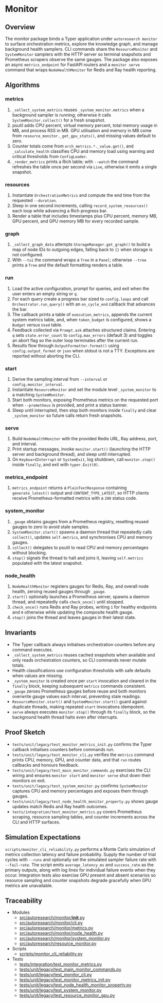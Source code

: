 # Monitor

## Overview

The monitor package binds a Typer application under `autoresearch monitor`
to surface orchestration metrics, explore the knowledge graph, and manage
background health samplers. CLI commands share the `ResourceMonitor` and
`SystemMonitor` samplers with the HTTP server so terminal snapshots and
Prometheus scrapers observe the same gauges. The package also exposes an
async `metrics_endpoint` for FastAPI routers and a `monitor serve` command
that wraps `NodeHealthMonitor` for Redis and Ray health reporting.

## Algorithms

### metrics

1. `_collect_system_metrics` reuses `_system_monitor.metrics` when a background
   sampler is running; otherwise it calls `SystemMonitor.collect()` for a fresh
   snapshot.
2. psutil adds CPU percent, virtual memory percent, total memory usage in MB,
   and process RSS in MB. GPU utilisation and memory in MB come from
   `resource_monitor._get_gpu_stats()`, and missing values default to zero.
3. Counter totals come from `orch_metrics.*._value.get()`, and
   `_calculate_health` classifies CPU and memory load using warning and
   critical thresholds from `ConfigLoader`.
4. `_render_metrics` prints a Rich table; with `--watch` the command refreshes
   the table once per second via `Live`, otherwise it emits a single snapshot.

### resources

1. Instantiate `OrchestrationMetrics` and compute the end time from the
   requested `--duration`.
2. Sleep in one second increments, calling `record_system_resources()` each
   loop while advancing a Rich progress bar.
3. Render a table that includes timestamps plus CPU percent, memory MB, GPU
   percent, and GPU memory MB for every recorded sample.

### graph

1. `_collect_graph_data` attempts `StorageManager.get_graph()` to build a map of
   node IDs to outgoing edges, falling back to `{}` when storage is not
   configured.
2. With `--tui` the command wraps a `Tree` in a `Panel`; otherwise `--tree`
   prints a `Tree` and the default formatting renders a table.

### run

1. Load the active configuration, prompt for queries, and exit when the user
   enters an empty string or `q`.
2. For each query create a progress bar sized to `config.loops` and call
   `Orchestrator.run_query()` with an `on_cycle_end` callback that advances the
   bar.
3. The callback prints a table of `execution_metrics`, appends the current
   system metrics table, and, when `token_budget` is configured, shows a
   `Budget` versus `Used` table.
4. Feedback collected via `Prompt.ask` attaches structured claims. Entering `q`
   sets `state.error_count` to `config.max_errors` (default 3) and toggles an
   abort flag so the outer loop terminates after the current run.
5. Results flow through `OutputFormatter.format()` using `config.output_format`
   or `json` when stdout is not a TTY. Exceptions are reported without aborting
   the CLI.

### start

1. Derive the sampling interval from `--interval` or `config.monitor_interval`.
2. Instantiate `ResourceMonitor` and set the module level `_system_monitor` to a
   matching `SystemMonitor`.
3. Start both monitors, exposing Prometheus metrics on the requested port when
   `--prometheus` is provided, and print a status banner.
4. Sleep until interrupted, then stop both monitors inside `finally` and clear
   `_system_monitor` so future calls return fresh snapshots.

### serve

1. Build `NodeHealthMonitor` with the provided Redis URL, Ray address, port, and
   interval.
2. Print startup messages, invoke `monitor.start()` (launching the HTTP server
   and background thread), and sleep until interrupted.
3. On `KeyboardInterrupt` or `SystemExit`, log shutdown, call `monitor.stop()`
   inside `finally`, and exit with `typer.Exit(0)`.

### metrics_endpoint

1. `metrics_endpoint` returns a `PlainTextResponse` containing
   `generate_latest()` output and `CONTENT_TYPE_LATEST`, so HTTP clients receive
   Prometheus-formatted metrics with a `200` status code.

### system_monitor

1. `_gauge` obtains gauges from a Prometheus registry, resetting reused gauges
   to zero to avoid stale samples.
2. `SystemMonitor.start()` spawns a daemon thread that repeatedly calls
   `collect()`, updates `self.metrics`, and synchronises CPU and memory gauges.
3. `collect()` delegates to psutil to read CPU and memory percentages without
   blocking.
4. `stop()` signals the thread to halt and joins it, leaving `self.metrics`
   populated with the latest snapshot.

### node_health

1. `NodeHealthMonitor` registers gauges for Redis, Ray, and overall node health,
   zeroing reused gauges through `_gauge`.
2. `start()` optionally launches a Prometheus server, spawns a daemon thread,
   and repeatedly calls `check_once()` until stopped.
3. `check_once()` runs Redis and Ray probes, writing `1` for healthy endpoints
   and `0` otherwise while updating the composite health gauge.
4. `stop()` joins the thread and leaves gauges in their latest state.

## Invariants

- The Typer callback always initialises orchestration counters before any
  command executes.
- `_collect_system_metrics` reuses cached snapshots when available and only
  reads orchestration counters, so CLI commands never mutate totals.
- Health classifications use configuration thresholds with safe defaults when
  values are missing.
- `_system_monitor` is created once per `start` invocation and cleared in the
  `finally` block, keeping subsequent `metrics` commands consistent.
- `_gauge` zeroes Prometheus gauges before reuse and both monitors overwrite
  gauge values each interval, preventing stale readings.
- `ResourceMonitor.start()` and `SystemMonitor.start()` guard against duplicate
  threads, making repeated `start` invocations idempotent.
- `serve` always executes `monitor.stop()` through its `finally` block, so the
  background health thread halts even after interrupts.

## Proof Sketch

- `tests/unit/legacy/test_monitor_metrics_init.py` confirms the Typer callback
  initialises counters before commands run.
- `tests/unit/legacy/test_monitor_cli.py` verifies the `metrics` command prints CPU,
  memory, GPU, and counter data, and that `run` routes callbacks and honours
  feedback.
- `tests/unit/legacy/test_main_monitor_commands.py` exercises the CLI wiring and
  ensures `monitor start` and `monitor serve` shut down their monitors on exit.
- `tests/unit/legacy/test_system_monitor.py` confirms `SystemMonitor` captures CPU and
  memory percentages and exposes them through gauges.
- `tests/unit/legacy/test_node_health_monitor_property.py` shows gauge updates match
  Redis and Ray health outcomes.
- `tests/integration/test_monitor_metrics.py` covers Prometheus scraping,
  resource sampling tables, and counter increments across the CLI and HTTP
  surfaces.

## Simulation Expectations

`scripts/monitor_cli_reliability.py` performs a Monte Carlo simulation of
metrics collection latency and failure probability. Supply the number of trial
cycles with `--runs` and optionally set the simulated sampler failure rate with
`--fail-rate`. The script emits `average_latency_ms` and `success_rate` as the
primary outputs, along with log lines for individual failure events when they
occur. Integration tests also exercise GPU present and absent scenarios so
resource sampling and counter snapshots degrade gracefully when GPU metrics are
unavailable.

## Traceability

- Modules
  - [src/autoresearch/monitor/__init__.py][m1]
  - [src/autoresearch/monitor/cli.py][m2]
  - [src/autoresearch/monitor/metrics.py][m3]
  - [src/autoresearch/monitor/node_health.py][m4]
  - [src/autoresearch/monitor/system_monitor.py][m5]
  - [src/autoresearch/resource_monitor.py][m6]
- Scripts
  - [scripts/monitor_cli_reliability.py][s1]
- Tests
  - [tests/integration/test_monitor_metrics.py][t81]
  - [tests/unit/legacy/test_main_monitor_commands.py][t82]
  - [tests/unit/legacy/test_monitor_cli.py][t83]
  - [tests/unit/legacy/test_monitor_metrics_init.py][t84]
  - [tests/unit/legacy/test_node_health_monitor_property.py][t85]
  - [tests/unit/legacy/test_system_monitor.py][t86]
  - [tests/unit/legacy/test_resource_monitor_gpu.py][t99]

[m1]: ../../src/autoresearch/monitor/__init__.py
[m2]: ../../src/autoresearch/monitor/cli.py
[m3]: ../../src/autoresearch/monitor/metrics.py
[m4]: ../../src/autoresearch/monitor/node_health.py
[m5]: ../../src/autoresearch/monitor/system_monitor.py
[m6]: ../../src/autoresearch/resource_monitor.py
[s1]: ../../scripts/monitor_cli_reliability.py

[t81]: ../../tests/integration/test_monitor_metrics.py
[t82]: ../../tests/unit/legacy/test_main_monitor_commands.py
[t83]: ../../tests/unit/legacy/test_monitor_cli.py
[t84]: ../../tests/unit/legacy/test_monitor_metrics_init.py
[t85]: ../../tests/unit/legacy/test_node_health_monitor_property.py
[t86]: ../../tests/unit/legacy/test_system_monitor.py
[t99]: ../../tests/unit/legacy/test_resource_monitor_gpu.py
